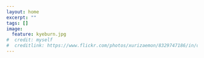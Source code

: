 ```yaml
---
layout: home
excerpt: ""
tags: []
image:
  feature: kyeburn.jpg
#  credit: myself
#  creditlink: https://www.flickr.com/photos/xurizaemon/8329747186/in/dateposted-public/
---
```

